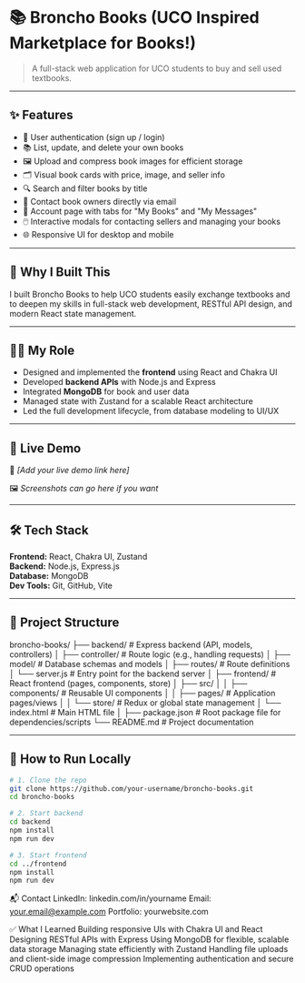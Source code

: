 # 📚 Broncho Books (UCO Inspired Marketplace for Books!)

> A full-stack web application for UCO students to buy and sell used textbooks.

---

## ✨ Features

- 🔐 User authentication (sign up / login)
- 📚 List, update, and delete your own books
- 🖼️ Upload and compress book images for efficient storage
- 🗂️ Visual book cards with price, image, and seller info
- 🔍 Search and filter books by title
- 💬 Contact book owners directly via email
- 🧑 Account page with tabs for "My Books" and "My Messages"
- 🖱️ Interactive modals for contacting sellers and managing your books
- 🌐 Responsive UI for desktop and mobile

---

## 🧠 Why I Built This

I built Broncho Books to help UCO students easily exchange textbooks and to deepen my skills in full-stack web development, RESTful API design, and modern React state management.

---

## 👨‍💻 My Role

- Designed and implemented the **frontend** using React and Chakra UI  
- Developed **backend APIs** with Node.js and Express  
- Integrated **MongoDB** for book and user data  
- Managed state with Zustand for a scalable React architecture  
- Led the full development lifecycle, from database modeling to UI/UX

---

## 🚀 Live Demo

🔗 _[Add your live demo link here]_

🖼️ _Screenshots can go here if you want_

---

## 🛠️ Tech Stack

**Frontend:** React, Chakra UI, Zustand  
**Backend:** Node.js, Express.js  
**Database:** MongoDB  
**Dev Tools:** Git, GitHub, Vite

---

## 📂 Project Structure
broncho-books/
├── backend/                  # Express backend (API, models, controllers)
│   ├── controller/           # Route logic (e.g., handling requests)
│   ├── model/                # Database schemas and models
│   ├── routes/               # Route definitions
│   └── server.js             # Entry point for the backend server
│
├── frontend/                 # React frontend (pages, components, store)
│   ├── src/
│   │   ├── components/       # Reusable UI components
│   │   ├── pages/            # Application pages/views
│   │   └── store/            # Redux or global state management
│   └── index.html            # Main HTML file
│
├── package.json              # Root package file for dependencies/scripts
└── README.md                 # Project documentation

---

## 🧪 How to Run Locally

```bash
# 1. Clone the repo
git clone https://github.com/your-username/broncho-books.git
cd broncho-books

# 2. Start backend
cd backend
npm install
npm run dev

# 3. Start frontend
cd ../frontend
npm install
npm run dev
```

📬 Contact
LinkedIn: linkedin.com/in/yourname
Email: your.email@example.com
Portfolio: yourwebsite.com

✅ What I Learned
Building responsive UIs with Chakra UI and React
Designing RESTful APIs with Express
Using MongoDB for flexible, scalable data storage
Managing state efficiently with Zustand
Handling file uploads and client-side image compression
Implementing authentication and secure CRUD operations
